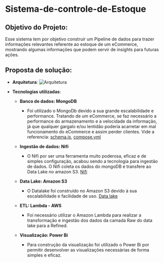 # Sistema-de-controle-de-Estoque

## Objetivo do Projeto:
   Esse sistema tem por objetivo construir um Pipeline de dados para trazer informações relevantes referente ao estoque de um eCommerce, mostrando algumas informações que podem servir de insights para futuras ações.

## Proposta de solução:

  - **Arquitetura**:
    ![Arquitetura](https://github.com/LcsFernandes/Sistema-de-controle-de-Estoque/assets/47150397/3510ce65-d230-429c-b15c-2ebf5b3df0c7)


    
  - **Tecnologias utilizadas**:
      - **Banco de dados: MongoDB**
          - Foi utilizado o MongoDb devido a sua grande escalabilidade e performance. Tratando de um eCommerce, se faz necessário a performance do armazenamento e a velocidade da informação, já que qualquer gargalo e/ou lentidão poderia acarretar em mal funcionamento do eCommerce e assim perder clientes. Vide a referencia: [schema.js](https://github.com/LcsFernandes/Sistema-de-controle-de-Estoque/blob/0975520aac3616ff9da1ff18d8009086d75f119e/Docker/schema.js), [compose.yml](https://github.com/LcsFernandes/Sistema-de-controle-de-Estoque/blob/3312f86351697604a6f3084353a85c6e569642db/Docker/compose.yml)
 
      - **Ingestão de dados: Nifi**
         - O Nifi por ser uma ferramenta muito poderosa, eficaz e de simples configuração, acabou sendo a tecnologia para ingestão de dados. O Nifi coleta os dados do mongoDB e transfere ao Data Lake no amazon S3. [Nifi](https://github.com/LcsFernandes/Sistema-de-controle-de-Estoque/blob/8b70651e4a0364155c0a59bebaf8d289d0421ff9/NiFi/Nifi.png)  
      
      - **Data Lake: Amazon S3**
        - O Datalake foi construído no Amazon S3 devido à sua escalabilidade e facilidade de uso. [Data lake](https://github.com/LcsFernandes/Sistema-de-controle-de-Estoque/blob/acc6f8307c6196fcc05ce22d197e56e79d0de805/Datalake/DataLake_estrututra.png)
      
      - **ETL: Lambda - AWS**
         - Foi necessário utilizar o Amazon Lambda para realizar a transformação e ingestão dos dados da camada Raw do data lake para a Refined.
      
      - **Visualização: Power Bi**
         - Para construção da visualização foi utilizado o Power Bi por permitir desenvolver as visualizações necessárias de forma simples e eficaz.

